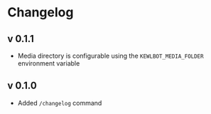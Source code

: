 # Changelog

## v 0.1.1
- Media directory is configurable using the `KEWLBOT_MEDIA_FOLDER` environment variable

## v 0.1.0
- Added `/changelog` command